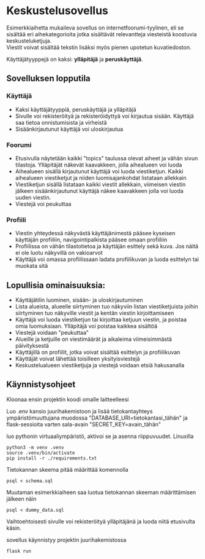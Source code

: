 # Keskustelusovellus

Esimerkkiaihetta mukaileva sovellus on internetfoorumi-tyylinen, eli se sisältää eri aihekategorioita jotka sisältävät relevantteja viesteistä koostuvia keskusteluketjuja.\
Viestit voivat sisältää tekstin lisäksi myös pienen upotetun kuvatiedoston.

Käyttäjätyyppejä on kaksi: **ylläpitäjä** ja **peruskäyttäjä**.

## Sovelluksen lopputila

### Käyttäjä
- Kaksi käyttäjätyyppiä, peruskäyttäjä ja ylläpitäjä
- Sivulle voi rekisteröityä ja rekisteröidyttyä voi kirjautua sisään. Käyttäjä saa tietoa onnistumisista ja virheistä
- Sisäänkirjautunut käyttäjä voi uloskirjautua
### Foorumi
- Etusivulla näytetään kaikki "topics" taulussa olevat aiheet ja vähän sivun tilastoja. Ylläpitäjät näkevät kaavakkeen, jolla aihealueen voi luoda
- Aihealueen sisällä kirjautunut käyttäjä voi luoda viestiketjun. Kaikki aihealueen viestiketjut ja niiden luomisajankohdat listataan allekkain
- Viestiketjun sisällä listataan kaikki viestit allekkain, viimeisen viestin jälkeen sisäänkirjautunut käyttäjä näkee kaavakkeen jolla voi luoda uuden viestin.
- Viestejä voi peukuttaa
### Profiili
- Viestin yhteydessä näkyvästä käyttäjänimestä pääsee kyseisen käyttäjän profiiliin, navigointipalkista pääsee omaan profiiliin
- Profiilissa on vähän tilastotietoa ja käyttäjän esittely sekä kuva. Jos näitä ei ole luotu näkyvillä on vakioarvot
- Käyttäjä voi omassa profiilissaan ladata profiilikuvan ja luoda esittelyn tai muokata sitä

## Lopullisia ominaisuuksia:

- Käyttäjätilin luominen, sisään- ja uloskirjautuminen
- Lista alueista, alueelle siirtyminen tuo näkyviin listan viestiketjuista joihin siirtyminen tuo näkyville viestit ja kentän viestin kirjoittamiseen
- Käyttäjä voi luoda viestiketjun tai kirjoittaa ketjuun viestin, ja poistaa omia luomuksiaan. Ylläpitäjä voi poistaa kaikkea sisältöä
- Viestejä voidaan "peukuttaa"
- Alueille ja ketjuille on viestimäärät ja aikaleima viimeisimmästä päivityksestä
- Käyttäjillä on profiilit, jotka voivat sisältää esittelyn ja profiilikuvan
- Käyttäjät voivat lähettää toisilleen yksityisviestejä
- Keskustelualueen viestiketjuja ja viestejä voidaan etsiä hakusanalla

## Käynnistysohjeet

Kloonaa ensin projektin koodi omalle laitteelleesi

Luo .env kansio juurihakemistoon ja lisää tietokantayhteys ympäristömuuttujana muodossa "DATABASE_URI=tietokantasi_tähän"
ja flask-sessioita varten sala-avain "SECRET_KEY=avain_tähän"

luo pythonin virtuaaliympäristö, aktivoi se ja asenna riippuvuudet. Linuxilla

```
python3 -m venv .venv
source .venv/bin/activate
pip install -r ./requirements.txt
```

Tietokannan skeema pitää määrittää komennolla 

```
psql < schema.sql 
```

Muutaman esimerkkiaiheen saa luotua tietokannan skeeman määrittämisen jälkeen näin
```
psql < dummy_data.sql
```
Vaihtoehtoisesti sivulle voi rekisteröityä ylläpitäjänä ja luoda niitä etusivulta käsin.

sovellus käynnistyy projektin juurihakemistossa

```
flask run
```

